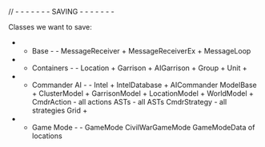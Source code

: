 // - - - - - - - SAVING - - - - - - -

Classes we want to save:

- - Base - -
MessageReceiver     +
MessageReceiverEx   +
MessageLoop

- - Containers - - 
Location +
Garrison +
AIGarrison +
Group +
Unit +

- - Commander AI - - 
Intel +
IntelDatabase +
AICommander
ModelBase +
ClusterModel +
GarrisonModel +
LocationModel +
WorldModel +
CmdrAction - all actions
ASTs - all ASTs
CmdrStrategy - all strategies
Grid +

- - Game Mode - -
GameMode
CivilWarGameMode
GameModeData of locations